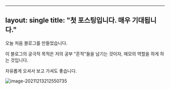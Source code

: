 ---
layout: single
title:  "첫 포스팅입니다. 매우 기대됩니다."
--

오늘 처음 블로그를 만들었습니다.

이 블로그의 궁극적 목적은 저의 공부 "흔적"들을 남기는 것이자, 메모의 역할을 하게 하는 것입니다.

자유롭게 오셔서 보고 가셔도 좋습니다.

![image-20211213212550735](/Users/yeomseungjun/Documents/github_blog/prgmr99.github.io/images/2021-12-13-first/image-20211213212550735.png)
